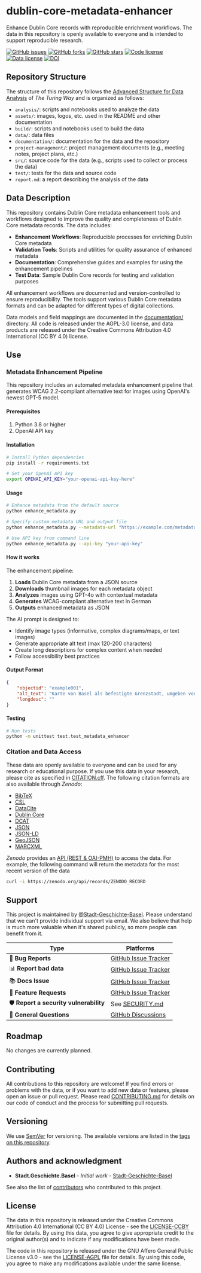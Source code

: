 # dublin-core-metadata-enhancer

Enhance Dublin Core records with reproducible enrichment workflows. The data in this repository is openly available to everyone and is intended to support reproducible research.

[![GitHub issues](https://img.shields.io/github/issues/Stadt-Geschichte-Basel/dublin-core-metadata-enhancer.svg)](https://github.com/Stadt-Geschichte-Basel/dublin-core-metadata-enhancer/issues)
[![GitHub forks](https://img.shields.io/github/forks/Stadt-Geschichte-Basel/dublin-core-metadata-enhancer.svg)](https://github.com/Stadt-Geschichte-Basel/dublin-core-metadata-enhancer/network)
[![GitHub stars](https://img.shields.io/github/stars/Stadt-Geschichte-Basel/dublin-core-metadata-enhancer.svg)](https://github.com/Stadt-Geschichte-Basel/dublin-core-metadata-enhancer/stargazers)
[![Code license](https://img.shields.io/github/license/Stadt-Geschichte-Basel/dublin-core-metadata-enhancer.svg)](https://github.com/Stadt-Geschichte-Basel/dublin-core-metadata-enhancer/blob/main/LICENSE-AGPL.md)
[![Data license](https://img.shields.io/github/license/Stadt-Geschichte-Basel/dublin-core-metadata-enhancer.svg)](https://github.com/Stadt-Geschichte-Basel/dublin-core-metadata-enhancer/blob/main/LICENSE-CCBY.md)
[![DOI](https://zenodo.org/badge/GITHUB_REPO_ID.svg)](https://zenodo.org/badge/latestdoi/ZENODO_RECORD)

## Repository Structure

The structure of this repository follows the [Advanced Structure for Data Analysis](https://the-turing-way.netlify.app/project-design/project-repo/project-repo-advanced.html) of _The Turing Way_ and is organized as follows:

- `analysis/`: scripts and notebooks used to analyze the data
- `assets/`: images, logos, etc. used in the README and other documentation
- `build/`: scripts and notebooks used to build the data
- `data/`: data files
- `documentation/`: documentation for the data and the repository
- `project-management/`: project management documents (e.g., meeting notes, project plans, etc.)
- `src/`: source code for the data (e.g., scripts used to collect or process the data)
- `test/`: tests for the data and source code
- `report.md`: a report describing the analysis of the data

## Data Description

This repository contains Dublin Core metadata enhancement tools and workflows designed to improve the quality and completeness of Dublin Core metadata records. The data includes:

- **Enhancement Workflows**: Reproducible processes for enriching Dublin Core metadata
- **Validation Tools**: Scripts and utilities for quality assurance of enhanced metadata
- **Documentation**: Comprehensive guides and examples for using the enhancement pipelines
- **Test Data**: Sample Dublin Core records for testing and validation purposes

All enhancement workflows are documented and version-controlled to ensure reproducibility. The tools support various Dublin Core metadata formats and can be adapted for different types of digital collections.

Data models and field mappings are documented in the [documentation/](documentation/) directory. All code is released under the AGPL-3.0 license, and data products are released under the Creative Commons Attribution 4.0 International (CC BY 4.0) license.

## Use

### Metadata Enhancement Pipeline

This repository includes an automated metadata enhancement pipeline that generates WCAG 2.2-compliant alternative text for images using OpenAI's newest GPT-5 model.

#### Prerequisites

1. Python 3.8 or higher
2. OpenAI API key

#### Installation

```bash
# Install Python dependencies
pip install -r requirements.txt

# Set your OpenAI API key
export OPENAI_API_KEY="your-openai-api-key-here"
```

#### Usage

```bash
# Enhance metadata from the default source
python enhance_metadata.py

# Specify custom metadata URL and output file
python enhance_metadata.py --metadata-url "https://example.com/metadata.json" --output "enhanced_metadata.json"

# Use API key from command line
python enhance_metadata.py --api-key "your-api-key"
```

#### How it works

The enhancement pipeline:

1. **Loads** Dublin Core metadata from a JSON source
2. **Downloads** thumbnail images for each metadata object
3. **Analyzes** images using GPT-4o with contextual metadata
4. **Generates** WCAG-compliant alternative text in German
5. **Outputs** enhanced metadata as JSON

The AI prompt is designed to:

- Identify image types (informative, complex diagrams/maps, or text images)
- Generate appropriate alt text (max 120-200 characters)
- Create long descriptions for complex content when needed
- Follow accessibility best practices

#### Output Format

```json
{
	"objectid": "example001",
	"alt_text": "Karte von Basel als befestigte Grenzstadt, umgeben von Breisgau und Sundgau.",
	"longdesc": ""
}
```

#### Testing

```bash
# Run tests
python -m unittest test.test_metadata_enhancer
```

### Citation and Data Access

These data are openly available to everyone and can be used for any research or educational purpose. If you use this data in your research, please cite as specified in [CITATION.cff](CITATION.cff). The following citation formats are also available through _Zenodo_:

- [BibTeX](https://zenodo.org/record/ZENODO_RECORD/export/hx)
- [CSL](https://zenodo.org/record/ZENODO_RECORD/export/csl)
- [DataCite](https://zenodo.org/record/ZENODO_RECORD/export/dcite4)
- [Dublin Core](https://zenodo.org/record/ZENODO_RECORD/export/xd)
- [DCAT](https://zenodo.org/record/ZENODO_RECORD/export/dcat)
- [JSON](https://zenodo.org/record/ZENODO_RECORD/export/json)
- [JSON-LD](https://zenodo.org/record/ZENODO_RECORD/export/schemaorg_jsonld)
- [GeoJSON](https://zenodo.org/record/ZENODO_RECORD/export/geojson)
- [MARCXML](https://zenodo.org/record/ZENODO_RECORD/export/xm)

_Zenodo_ provides an [API (REST & OAI-PMH)](https://developers.zenodo.org/) to access the data. For example, the following command will return the metadata for the most recent version of the data

```bash
curl -i https://zenodo.org/api/records/ZENODO_RECORD
```

## Support

This project is maintained by [@Stadt-Geschichte-Basel](https://github.com/Stadt-Geschichte-Basel). Please understand that we can't provide individual support via email. We also believe that help is much more valuable when it's shared publicly, so more people can benefit from it.

| Type                                   | Platforms                                                                                                 |
| -------------------------------------- | --------------------------------------------------------------------------------------------------------- |
| 🚨 **Bug Reports**                     | [GitHub Issue Tracker](https://github.com/Stadt-Geschichte-Basel/dublin-core-metadata-enhancer/issues)    |
| 📊 **Report bad data**                 | [GitHub Issue Tracker](https://github.com/Stadt-Geschichte-Basel/dublin-core-metadata-enhancer/issues)    |
| 📚 **Docs Issue**                      | [GitHub Issue Tracker](https://github.com/Stadt-Geschichte-Basel/dublin-core-metadata-enhancer/issues)    |
| 🎁 **Feature Requests**                | [GitHub Issue Tracker](https://github.com/Stadt-Geschichte-Basel/dublin-core-metadata-enhancer/issues)    |
| 🛡 **Report a security vulnerability** | See [SECURITY.md](SECURITY.md)                                                                            |
| 💬 **General Questions**               | [GitHub Discussions](https://github.com/Stadt-Geschichte-Basel/dublin-core-metadata-enhancer/discussions) |

## Roadmap

No changes are currently planned.

## Contributing

All contributions to this repository are welcome! If you find errors or problems with the data, or if you want to add new data or features, please open an issue or pull request. Please read [CONTRIBUTING.md](CONTRIBUTING.md) for details on our code of conduct and the process for submitting pull requests.

## Versioning

We use [SemVer](http://semver.org/) for versioning. The available versions are listed in the [tags on this repository](https://github.com/Stadt-Geschichte-Basel/dublin-core-metadata-enhancer/tags).

## Authors and acknowledgment

- **Stadt.Geschichte.Basel** - _Initial work_ - [Stadt-Geschichte-Basel](https://github.com/Stadt-Geschichte-Basel)

See also the list of [contributors](https://github.com/Stadt-Geschichte-Basel/dublin-core-metadata-enhancer/graphs/contributors) who contributed to this project.

## License

The data in this repository is released under the Creative Commons Attribution 4.0 International (CC BY 4.0) License - see the [LICENSE-CCBY](LICENSE-CCBY.md) file for details. By using this data, you agree to give appropriate credit to the original author(s) and to indicate if any modifications have been made.

The code in this repository is released under the GNU Affero General Public License v3.0 - see the [LICENSE-AGPL](LICENSE-AGPL.md) file for details. By using this code, you agree to make any modifications available under the same license.
